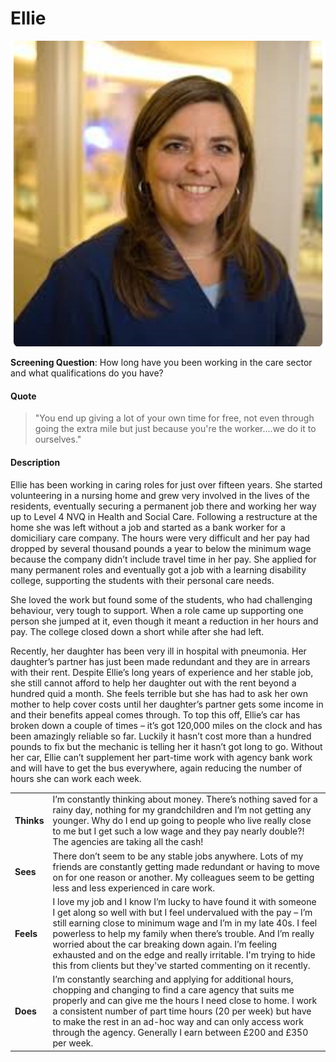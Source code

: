 # Ellie

<img src="../../../.gitbook/assets/image (15).png" alt="" data-size="original">

**Screening Question**: How long have you been working in the care sector and what qualifications do you have?

#### Quote

> "You end up giving a lot of your own time for free, not even through going the extra mile but just because you're the worker....we do it to ourselves."

#### Description

Ellie has been working in caring roles for just over fifteen years. She started volunteering in a nursing home and grew very involved in the lives of the residents, eventually securing a permanent job there and working her way up to Level 4 NVQ in Health and Social Care. Following a restructure at the home she was left without a job and started as a bank worker for a domiciliary care company. The hours were very difficult and her pay had dropped by several thousand pounds a year to below the minimum wage because the company didn’t include travel time in her pay. She applied for many permanent roles and eventually got a job with a learning disability college, supporting the students with their personal care needs.

She loved the work but found some of the students, who had challenging behaviour, very tough to support. When a role came up supporting one person she jumped at it, even though it meant a reduction in her hours and pay. The college closed down a short while after she had left.

Recently, her daughter has been very ill in hospital with pneumonia. Her daughter’s partner has just been made redundant and they are in arrears with their rent. Despite Ellie’s long years of experience and her stable job, she still cannot afford to help her daughter out with the rent beyond a hundred quid a month. She feels terrible but she has had to ask her own mother to help cover costs until her daughter’s partner gets some income in and their benefits appeal comes through. To top this off, Ellie’s car has broken down a couple of times – it’s got 120,000 miles on the clock and has been amazingly reliable so far. Luckily it hasn’t cost more than a hundred pounds to fix but the mechanic is telling her it hasn’t got long to go. Without her car, Ellie can’t supplement her part-time work with agency bank work and will have to get the bus everywhere, again reducing the number of hours she can work each week.



|            |                                                                                                                                                                                                                                                                                                                                                                                                                                                                    |
| ---------- | ------------------------------------------------------------------------------------------------------------------------------------------------------------------------------------------------------------------------------------------------------------------------------------------------------------------------------------------------------------------------------------------------------------------------------------------------------------------ |
| **Thinks** | I’m constantly thinking about money. There’s nothing saved for a rainy day, nothing for my grandchildren and I’m not getting any younger. Why do I end up going to people who live really close to me but I get such a low wage and they pay nearly double?! The agencies are taking all the cash!                                                                                                                                                                 |
| **Sees**   | There don’t seem to be any stable jobs anywhere. Lots of my friends are constantly getting made redundant or having to move on for one reason or another. My colleagues seem to be getting less and less experienced in care work.                                                                                                                                                                                                                                 |
| **Feels**  | I love my job and I know I’m lucky to have found it with someone I get along so well with but I feel undervalued with the pay – I’m still earning close to minimum wage and I’m in my late 40s. I feel powerless to help my family when there’s trouble. And I’m really worried about the car breaking down again. I’m feeling exhausted and on the edge and really irritable. I'm trying to hide this from clients but they've started commenting on it recently. |
| **Does**   | I’m constantly searching and applying for additional hours, chopping and changing to find a care agency that suits me properly and can give me the hours I need close to home. I work a consistent number of part time hours (20 per week) but have to make the rest in an ad-hoc way and can only access work through the agency. Generally I earn between £200 and £350 per week.                                                                                |
